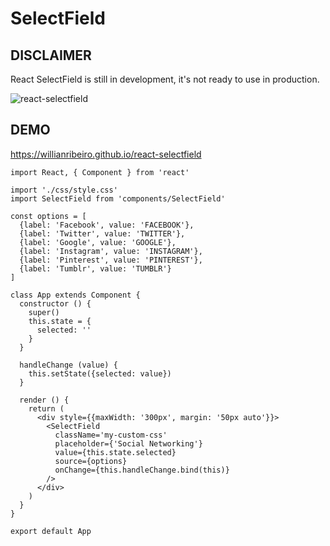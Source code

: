 # SelectField

## DISCLAIMER
React SelectField is still in development, it's not ready to use in production.


![react-selectfield](https://cloud.githubusercontent.com/assets/3102551/23927439/790f1852-08f8-11e7-96e1-0e2c383d0414.gif)

## DEMO

https://willianribeiro.github.io/react-selectfield

```
import React, { Component } from 'react'

import './css/style.css'
import SelectField from 'components/SelectField'

const options = [
  {label: 'Facebook', value: 'FACEBOOK'},
  {label: 'Twitter', value: 'TWITTER'},
  {label: 'Google', value: 'GOOGLE'},
  {label: 'Instagram', value: 'INSTAGRAM'},
  {label: 'Pinterest', value: 'PINTEREST'},
  {label: 'Tumblr', value: 'TUMBLR'}
]

class App extends Component {
  constructor () {
    super()
    this.state = {
      selected: ''
    }
  }

  handleChange (value) {
    this.setState({selected: value})
  }

  render () {
    return (
      <div style={{maxWidth: '300px', margin: '50px auto'}}>
        <SelectField
          className='my-custom-css'
          placeholder={'Social Networking'}
          value={this.state.selected}
          source={options}
          onChange={this.handleChange.bind(this)}
        />
      </div>
    )
  }
}

export default App
```
